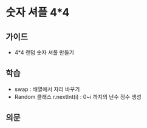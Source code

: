 # 숫자 셔플 4*4

## 가이드
- 4*4 랜덤 숫자 셔풀 만들기

## 학습

- swap : 배열에서 자리 바꾸기
- Random 클래스 r.nextInt(i) : 0~i 까지의 난수 정수 생성
## 의문

    